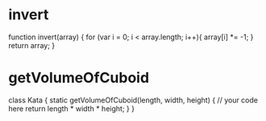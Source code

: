# invert

function invert(array) {
  for (var i = 0; i < array.length; i++){
    array[i] *= -1;
  }
   return array;
}


# getVolumeOfCuboid
class Kata {
  static getVolumeOfCuboid(length, width, height) {
    // your code here
    return length * width * height;
  }
}
